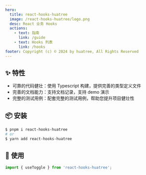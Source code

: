 ```yaml
---
hero:
  title: react-hooks-huatree
  image: /react-hooks-huatree/logo.png
  desc: React 业务 Hooks
  actions:
    - text: 指南
      link: /guide
    - text: Hooks 列表
      link: /hooks
footer: Copyright (c) © 2024 by huatree, All Rights Reserved
---
```


## ✨ 特性

- 可靠的代码健壮：使用 Typescript 构建，提供完善的类型定义文件
- 完善的文档能力：支持文档记录，支持 demo 演示
- 完整的测试用例：配套完整的测试用例，帮助您提升项目健壮性

## 📦 安装

```bash
$ pnpm i react-hooks-huatree
# or
$ yarn add react-hooks-huatree
```

## 🔨 使用

```ts
import { useToggle } from 'react-hooks-huatree';
```
